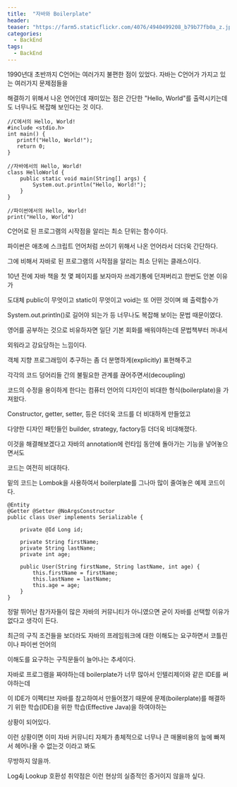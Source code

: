 ```yaml
---
title:  "자바와 Boilerplate"
header:
teaser: "https://farm5.staticflickr.com/4076/4940499208_b79b77fb0a_z.jpg"
categories:
  - BackEnd
tags:
  - BackEnd
---
```

  1990년대 초반까지 C언어는 여러가지 불편한 점이 있었다. 자바는 C언어가 가지고 있는 여러가지 문제점들을

해결하기 위해서 나온 언어인데 재미있는 점은 간단한 "Hello, World"를 출력시키는데도 너무나도 복잡해 보인다는 것 이다.

```
//C에서의 Hello, World!
#include <stdio.h>
int main() {
   printf("Hello, World!");
   return 0;
}
```

```
//자바에서의 Hello, World!
class HelloWorld {
    public static void main(String[] args) {
        System.out.println("Hello, World!"); 
    }
}
```


```
//파이썬에서의 Hello, World!
print("Hello, World")
```

C언어로 된 프로그램의 시작점을 알리는 최소 단위는 함수이다.

파이썬은 애초에 스크립트 언어처럼 쓰이기 위해서 나온 언어라서 더더욱 간단하다.

그에 비해서 자바로 된 프로그램의 시작점을 알리는 최소 단위는 클래스이다.

10년 전에 자바 책을 첫 몇 페이지를 보자마자 쓰레기통에 던져버리고 한번도 안본 이유가

도대체 public이 무엇이고 static이 무엇이고 void는 또 어떤 것이며 왜 출력함수가

System.out.println()로 길어야 되는가 등 너무나도 복잡해 보이는 문법 때문이였다.

영어를 공부하는 것으로 비유하자면 일단 기본 회화를 배워야하는데 문법책부터 꺼내서

외워라고 강요당하는 느낌이다.

객체 지향 프로그래밍이 추구하는 좀 더 분명하게(explicitly) 표현해주고

각각의 코드 덩어리들 간의 불필요한 관계를 끊어주면서(decoupling)

코드의 수정을 용이하게 한다는 컴퓨터 언어의 디자인이 비대한 형식(boilerplate)을 가져왔다.

Constructor, getter, setter, 등은 더더욱 코드를 더 비대하게 만들었고

다양한 디자인 패턴들인 builder, strategy, factory등 더더욱 비대해졌다.

이것을 해결해보겠다고 자바의 annotation에 런타임 동안에 돌아가는 기능을 넣어놓으면서도

코드는 여전히 비대하다.

밑의 코드는 Lombok을 사용하여서 boilerplate를 그나마 많이 줄여놓은 예제 코드이다.
```
@Entity
@Getter @Setter @NoArgsConstructor
public class User implements Serializable {

    private @Id Long id;

    private String firstName;
    private String lastName;
    private int age;

    public User(String firstName, String lastName, int age) {
        this.firstName = firstName;
        this.lastName = lastName;
        this.age = age;
    }
}
```

정말 뛰어난 참가자들이 많은 자바의 커뮤니티가 아니였으면 굳이 자바를 선택할 이유가 없다고 생각이 든다.

최근의 구직 조건들을 보더라도 자바의 프레임워크에 대한 이해도는 요구하면서 코틀린이나 파이썬 언어의

이해도를 요구하는 구직문들이 늘어나는 추세이다. 

자바로 프로그램을 짜야하는데 boilerplate가 너무 많아서 인텔리제이와 같은 IDE를 써야하는데

이 IDE가 이펙티브 자바를 참고하여서 만들어졌기 때문에 문제(boilerplate)를 해결하기 위한 학습(IDE)을 위한 학습(Effective Java)을 하여야하는

상황이 되어있다.

이런 상황이면 이미 자바 커뮤니티 자체가 총체적으로 너무나 큰 매몰비용의 늪에 빠져서 헤어나올 수 없는것 이라고 봐도

무방하지 않을까.

Log4j Lookup 호환성 취약점은 이런 현상의 실증적인 증거이지 않을까 싶다.